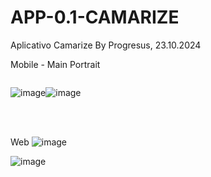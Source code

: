 # APP-0.1-CAMARIZE
Aplicativo Camarize By Progresus, 23.10.2024

Mobile - Main Portrait<br>

<div class="dois" style="display: flex;">
<br>
  
![image](https://github.com/user-attachments/assets/88e56ddd-a62c-4edd-8896-8565ca2db01d)

![image](https://github.com/user-attachments/assets/21abd537-ee5c-4642-b9ef-0b1ea14f8dd6)


<br>

</div>

<br><br>
Web
![image](https://github.com/user-attachments/assets/9b50338d-b72e-48cc-91ce-2b0a726530ef)

![image](https://github.com/user-attachments/assets/a324c62f-55ec-4890-b3eb-71e8e312a75c)





